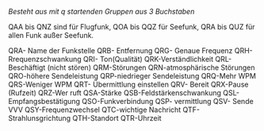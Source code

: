 _Besteht aus mit q startenden Gruppen aus 3 Buchstaben_

QAA bis QNZ sind für Flugfunk, QOA bis QQZ für Seefunk, QRA bis QUZ für allen Funk außer Seefunk.

QRA- Name der Funkstelle
QRB- Entfernung
QRG- Genaue Frequenz
QRH- Rrequenzschwankung
QRI- Ton(Qualität)
QRK-Verständlichkeit
QRL- Beschäftigt (nicht stören)
QRM-Störungen
QRN-atmosphärische Störungen
QRO-höhere Sendeleistung
QRP-niedrieger Sendeleistung
QRQ-Mehr WPM
QRS-Weniger WPM
QRT- Übermittlung einstellen
QRV- Bereit
QRX-Pause (Rufzeit)
QRZ-Wer ruft
QSA-Stärke
QSB-Feldstärkenschwankung
QSL- Empfangsbestätigung
QSO-Funkverbindung
QSP- vermittlung
QSV- Sende VVV
QSY-Frequenzwechsel
QTC-wichtige Nachricht
QTF-Strahlunsgrichtung
QTH-Standort
QTR-Uhrzeit
